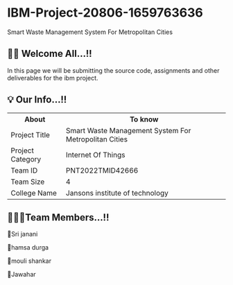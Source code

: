 # IBM-Project-20806-1659763636
Smart Waste Management System For Metropolitan Cities

<h2><span>👋🏻</span> Welcome All...!! </h2>
In this page we will be submitting the source code, assignments and other deliverables for the ibm project.

<h2><span>💡</span> Our Info...!! </h2>
<table>
<tr><th>About</th><th>To know</th></tr>
<tr><td>Project Title</td><td>Smart Waste Management System For Metropolitan Cities</td></tr>
<tr><td>Project Category</td><td>Internet Of Things</td></tr>
<tr><td>Team ID</td><td>PNT2022TMID42666</td></tr>
<tr><td>Team Size</td><td>4</td></tr>
<tr><td>College Name</td><td>Jansons institute of technology</td></tr></table>

<h2><span>👨🏻‍💻</span>Team Members...!!</h2>
<p><span>💠</span>Sri janani</p>
<p><span>💠</span>hamsa durga</p>
<p><span>💠</span>mouli shankar</p>
<p><span>💠</span>Jawahar</p>
